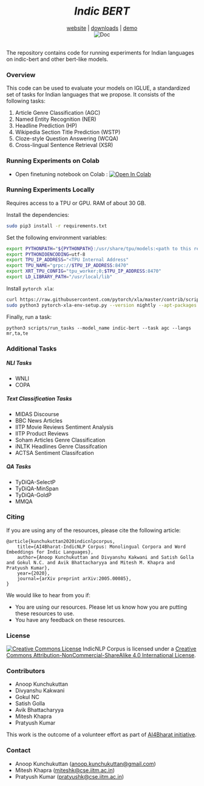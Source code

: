 <div align="center">
    <h1><b><i>Indic BERT</i></b></h1>
  <a href="#">website</a> |
  <a href="#">downloads</a> |
    <a href="#">demo</a><br>
  <img alt="Doc" src="https://img.shields.io/static/v1?url=https%3A%2F%2Fgoogle.com&label=label&color=green&message=indic-bert&logo=huggingface">
  <br><br>
</div>

The repository contains code for running experiments for Indian languages on indic-bert and other bert-like models.



### Overview

This code can be used to evaluate your models on IGLUE, a standardized set of tasks for Indian languages that we propose. It consists of the following tasks:

1. Article Genre Classification (AGC)
2. Named Entity Recognition (NER)
3. Headline Prediction (HP)
4. Wikipedia Section Title Prediction (WSTP)
5. Cloze-style Question Answering (WCQA)
6. Cross-lingual Sentence Retrieval (XSR)



### Running Experiments on Colab

- Open finetuning notebook on Colab : [![Open In Colab](https://colab.research.google.com/assets/colab-badge.svg)](https://colab.research.google.com/github/ai4bharat/indic-bert/blob/master/notebooks/finetuning.ipynb)




### Running Experiments Locally

Requires access to a TPU or GPU. RAM of about 30 GB.

Install the dependencies:

```bash
sudo pip3 install -r requirements.txt
```

Set the following environment variables:

```bash
export PYTHONPATH="${PYTHONPATH}:/usr/share/tpu/models:<path to this repo"
export PYTHONIOENCODING=utf-8
export TPU_IP_ADDRESS="<TPU Internal Address"
export TPU_NAME="grpc://$TPU_IP_ADDRESS:8470"
export XRT_TPU_CONFIG="tpu_worker;0;$TPU_IP_ADDRESS:8470"
export LD_LIBRARY_PATH="/usr/local/lib"
```

Install `pytorch xla`:

```bash
curl https://raw.githubusercontent.com/pytorch/xla/master/contrib/scripts/env-setup.py -o pytorch-xla-env-setup.py
sudo python3 pytorch-xla-env-setup.py --version nightly --apt-packages libomp5 libopenblas-dev

```

Finally, run a task:

```
python3 scripts/run_tasks --model_name indic-bert --task agc --langs mr,ta,te
```




### Additional Tasks


##### NLI Tasks

* WNLI 
* COPA

##### Text Classification Tasks

* MIDAS Discourse
* BBC News Articles
* IITP Movie Reviews Sentiment Analysis
* IITP Product Reviews
* Soham Articles Genre Classification
* iNLTK Headlines Genre Classifcation
* ACTSA Sentiment Classifcation


##### QA Tasks

* TyDiQA-SelectP
* TyDiQA-MinSpan
* TyDiQA-GoldP
* MMQA



### Citing

If you are using any of the resources, please cite the following article:

```
@article{kunchukuttan2020indicnlpcorpus,
    title={AI4Bharat-IndicNLP Corpus: Monolingual Corpora and Word Embeddings for Indic Languages},
    author={Anoop Kunchukuttan and Divyanshu Kakwani and Satish Golla and Gokul N.C. and Avik Bhattacharyya and Mitesh M. Khapra and Pratyush Kumar},
    year={2020},
    journal={arXiv preprint arXiv:2005.00085},
}
```

We would like to hear from you if:

- You are using our resources. Please let us know how you are putting these resources to use.
- You have any feedback on these resources.



### License

[![Creative Commons License](https://camo.githubusercontent.com/6887feb0136db5156c4f4146e3dd2681d06d9c75/68747470733a2f2f692e6372656174697665636f6d6d6f6e732e6f72672f6c2f62792d6e632d73612f342e302f38387833312e706e67)](http://creativecommons.org/licenses/by-nc-sa/4.0/)
IndicNLP Corpus  is licensed under a [Creative Commons Attribution-NonCommercial-ShareAlike 4.0 International License](http://creativecommons.org/licenses/by-nc-sa/4.0/).



### Contributors

- Anoop Kunchukuttan
- Divyanshu Kakwani
- Gokul NC
- Satish Golla
- Avik Bhattacharyya
- Mitesh Khapra
- Pratyush Kumar

This work is the outcome of a volunteer effort as part of [AI4Bharat initiative](https://ai4bharat.org).



### Contact

- Anoop Kunchukuttan ([anoop.kunchukuttan@gmail.com](mailto:anoop.kunchukuttan@gmail.com))
- Mitesh Khapra ([miteshk@cse.iitm.ac.in](mailto:miteshk@cse.iitm.ac.in))
- Pratyush Kumar ([pratyushk@cse.iitm.ac.in](mailto:pratyushk@cse.iitm.ac.in))
